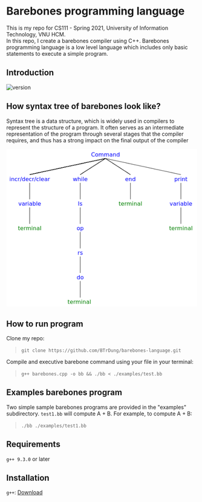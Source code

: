 # Barebones programming language
This is my repo for CS111 - Spring 2021, University of Information Technology, VNU HCM.          
In this repo, I create a barebones compiler using C++.
Barebones programming language is a low level language which includes only basic statements to execute a simple program.

## Introduction 

![version](https://img.shields.io/badge/version%20-1.0.0-brightgreen%20)

## How syntax tree of barebones look like?
Syntax tree is a data structure, which is widely used in compilers to represent the structure of a program. It often serves as an intermediate representation of the program through several stages that the compiler requires, and thus has a strong impact on the final output of the compiler

![alt text](https://github.com/BTrDung/Complex/blob/master/BBLang/198661149_968732063958275_4394586345187106564_n.png)
## How to run program
Clone my repo:

> ```git clone https://github.com/BTrDung/barebones-language.git```

Compile and executive barebone command using your file in your terminal: 

> ```g++ barebones.cpp -o bb && ./bb < ./examples/test.bb```


## Examples barebones program
Two simple sample barebones programs are provided in the "examples" subdirectory. ```test1.bb``` will compute A + B. For example, to compute A + B:

> ```./bb ./examples/test1.bb```

## Requirements
`g++ 9.3.0` or later


## Installation
```g++```: [Download](https://gcc.gnu.org/)

